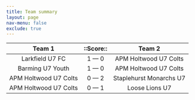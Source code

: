 ```yaml
---
title: Team summary
layout: page
nav-menu: false
exclude: true
---
```




|        Team 1         |  ::Score::  |         Team 2          |
|:---------------------:|:-----------:|:-----------------------:|
|    Larkfield U7 FC    | 1 &mdash; 0 |  APM Holtwood U7 Colts  |
|   Barming U7 Youth    | 1 &mdash; 0 |  APM Holtwood U7 Colts  |
| APM Holtwood U7 Colts | 0 &mdash; 2 | Staplehurst Monarchs U7 |
| APM Holtwood U7 Colts | 0 &mdash; 1 |     Loose Lions U7      |

 <br /><br /><br />